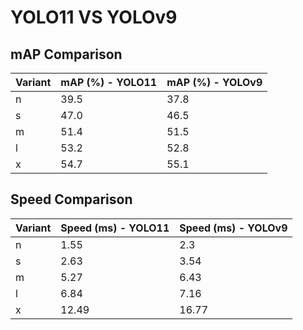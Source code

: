 ---
---
# YOLO11 VS YOLOv9

## mAP Comparison

| Variant | mAP (%) - YOLO11 | mAP (%) - YOLOv9 |
|---------|--------------------|--------------------|
| n | 39.5 | 37.8 |
| s | 47.0 | 46.5 |
| m | 51.4 | 51.5 |
| l | 53.2 | 52.8 |
| x | 54.7 | 55.1 |

## Speed Comparison

| Variant | Speed (ms) - YOLO11 | Speed (ms) - YOLOv9 |
|---------|-----------------------|-----------------------|
| n | 1.55 | 2.3 |
| s | 2.63 | 3.54 |
| m | 5.27 | 6.43 |
| l | 6.84 | 7.16 |
| x | 12.49 | 16.77 |
